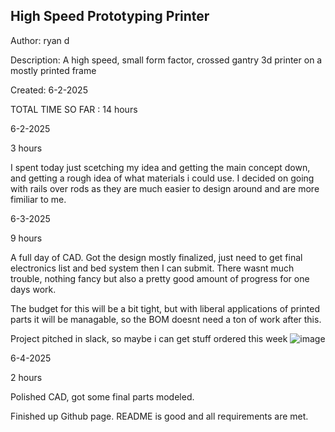 ## High Speed Prototyping Printer
Author: ryan d

Description: A high speed, small form factor, crossed gantry 3d printer on a mostly printed frame

Created: 6-2-2025

TOTAL TIME SO FAR : 14 hours

6-2-2025

3 hours

I spent today just scetching my idea and getting the main concept down, and getting a rough idea of what materials i could use. I decided on going with rails over rods as they are much easier to design around and are more fimiliar to me.

6-3-2025

9 hours

A full day of CAD. Got the design mostly finalized, just need to get final electronics list and bed system then I can submit. There wasnt much trouble, nothing fancy but also a pretty good amount of progress for one days work.

The budget for this will be a bit tight, but with liberal applications of printed parts it will be managable, so the BOM doesnt need a ton of work after this.

Project pitched in slack, so maybe i can get stuff ordered this week
![image](https://github.com/user-attachments/assets/67dd3ba9-9855-4d6f-ade2-015616e98534)

6-4-2025

2 hours

Polished CAD, got some final parts modeled.

Finished up Github page. README is good and all requirements are met.






